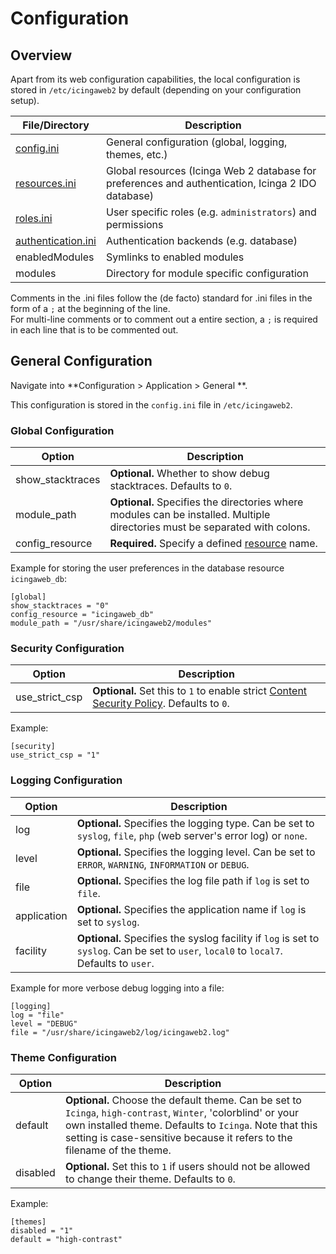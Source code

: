 # Configuration <a id="configuration"></a>

## Overview <a id="configuration-overview"></a>

Apart from its web configuration capabilities, the local configuration is
stored in `/etc/icingaweb2` by default (depending on your configuration setup).

File/Directory                                          | Description
------------------------------------------------------- | ---------------------------------
[config.ini](03-Configuration.md#configuration-general) | General configuration (global, logging, themes, etc.)
[resources.ini](04-Resources.md#resources)              | Global resources (Icinga Web 2 database for preferences and authentication, Icinga 2 IDO database)
[roles.ini](06-Security.md#security-roles)              | User specific roles (e.g. `administrators`) and permissions
[authentication.ini](05-Authentication.md)              | Authentication backends (e.g. database)
enabledModules                                          | Symlinks to enabled modules
modules                                                 | Directory for module specific configuration

Comments in the .ini files follow the (de facto) standard for .ini files in the form of a `;` at the beginning of the line.  
For multi-line comments or to comment out a entire section, a `;` is required in each line that is to be commented out.

## General Configuration <a id="configuration-general"></a>

Navigate into **Configuration > Application > General **.

This configuration is stored in the `config.ini` file in `/etc/icingaweb2`.

### Global Configuration <a id="configuration-general-global"></a>


Option                   | Description
-------------------------|-----------------------------------------------
show\_stacktraces        | **Optional.** Whether to show debug stacktraces. Defaults to `0`.
module\_path             | **Optional.** Specifies the directories where modules can be installed. Multiple directories must be separated with colons.
config\_resource         | **Required.** Specify a defined [resource](04-Resources.md#resources-configuration-database) name.


Example for storing the user preferences in the database resource `icingaweb_db`:

```
[global]
show_stacktraces = "0"
config_resource = "icingaweb_db"
module_path = "/usr/share/icingaweb2/modules"
```

### Security Configuration <a id="configuration-general-security"></a>

| Option           | Description                                                                                                                           |
|------------------|---------------------------------------------------------------------------------------------------------------------------------------|
| use\_strict\_csp | **Optional.** Set this to `1` to enable strict [Content Security Policy](20-Advanced-Topics.md#advanced-topics-csp). Defaults to `0`. |

Example:

```
[security]
use_strict_csp = "1"
```

### Logging Configuration <a id="configuration-general-logging"></a>

Option                   | Description
-------------------------|-----------------------------------------------
log                      | **Optional.** Specifies the logging type. Can be set to `syslog`, `file`, `php` (web server's error log) or `none`.
level                    | **Optional.** Specifies the logging level. Can be set to `ERROR`, `WARNING`, `INFORMATION` or `DEBUG`.
file                     | **Optional.** Specifies the log file path if `log` is set to `file`.
application              | **Optional.** Specifies the application name if `log` is set to `syslog`.
facility                 | **Optional.** Specifies the syslog facility if `log` is set to `syslog`. Can be set to `user`, `local0` to `local7`. Defaults to `user`.

Example for more verbose debug logging into a file:

```
[logging]
log = "file"
level = "DEBUG"
file = "/usr/share/icingaweb2/log/icingaweb2.log"
```

### Theme Configuration <a id="configuration-general-theme"></a>

Option                   | Description
-------------------------|-----------------------------------------------
default                  | **Optional.** Choose the default theme. Can be set to `Icinga`, `high-contrast`, `Winter`, 'colorblind' or your own installed theme. Defaults to `Icinga`. Note that this setting is case-sensitive because it refers to the filename of the theme.
disabled                 | **Optional.** Set this to `1` if users should not be allowed to change their theme. Defaults to `0`.

Example:

```
[themes]
disabled = "1"
default = "high-contrast"
```
